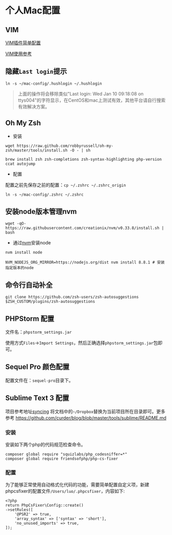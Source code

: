 # 个人Mac配置

## VIM

[VIM插件简单配置](.vim/README.md)

[VIM使用参考](vim.md)

## 隐藏`Last login`提示


```
ln -s ~/mac-config/.hushlogin ~/.hushlogin
```
> 上面的操作将会移除类似"Last login: Wed Jan 10 09:18:08 on ttys004"的字符显示，在CentOS和mac上测试有效，其他平台请自行搜索有效解决方案。

## Oh My Zsh

* 安装

```
wget https://raw.github.com/robbyrussell/oh-my-zsh/master/tools/install.sh -O - | sh

brew install zsh zsh-completions zsh-syntax-highlighting php-version ccat autojump
```

* 配置

配置之前先保存之前的配置：`cp ~/.zshrc ~/.zshrc_origin`

```
ln -s ~/mac-config/.zshrc ~/.zshrc
```

## 安装node版本管理nvm

```
wget -qO- https://raw.githubusercontent.com/creationix/nvm/v0.33.8/install.sh | bash
```

* 通过[nvm](https://github.com/creationix/nvm)安装node

```
nvm install node

NVM_NODEJS_ORG_MIRROR=https://nodejs.org/dist nvm install 8.8.1 # 安装指定版本的node
```


## 命令行自动补全


```
git clone https://github.com/zsh-users/zsh-autosuggestions $ZSH_CUSTOM/plugins/zsh-autosuggestions
```


## PHPStorm 配置

文件名：`phpstorm_settings.jar`

使用方式`Files`->`Import Settings`，然后正确选择`phpstorm_settings.jar`包即可。

## Sequel Pro 颜色配置

配置文件在：`sequel-pro`目录下。

## Sublime Text 3 配置

项目参考地址[syncing](https://packagecontrol.io/docs/syncing)
将文档中的`~/Dropbox`替换为当前项目所在目录即可。更多参考 https://github.com/curder/blog/blob/master/tools/sublime/README.md

### 安装

安装如下两个php的代码规范检查命令。

```
composer global require "squizlabs/php_codesniffer=*"
composer global require friendsofphp/php-cs-fixer
```

### 配置
为了能够正常使用自动格式化代码的功能，需要简单配置自定义项，新建phpcsfixer的配置文件`/Users/luo/.phpcsfixer`，内容如下:
```
<?php
return PhpCsFixer\Config::create()
->setRules([
    '@PSR2' => true,
    'array_syntax' => ['syntax' => 'short'],
    'no_unused_imports' => true,
]);
```

